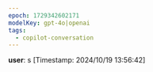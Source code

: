 ```yaml
---
epoch: 1729342602171
modelKey: gpt-4o|openai
tags:
  - copilot-conversation
---
```


**user**: s
[Timestamp: 2024/10/19 13:56:42]